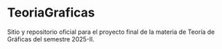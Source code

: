 # TeoriaGraficas
Sitio y repositorio oficial para el proyecto final de la materia de Teoría de Gráficas del semestre 2025-II.
